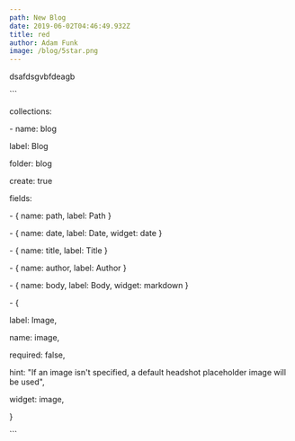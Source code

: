 ```yaml
---
path: New Blog
date: 2019-06-02T04:46:49.932Z
title: red
author: Adam Funk
image: /blog/5star.png
---
```

dsafdsgvbfdeagb

\`\``

collections:

\- name: blog

label: Blog

folder: blog

create: true

fields:

\- { name: path, label: Path }

\- { name: date, label: Date, widget: date }

\- { name: title, label: Title }

\- { name: author, label: Author }

\- { name: body, label: Body, widget: markdown }

\- {

label: Image,

name: image,

required: false,

hint: "If an image isn't specified, a default headshot placeholder image will be used",

widget: image,

}

\`\``
